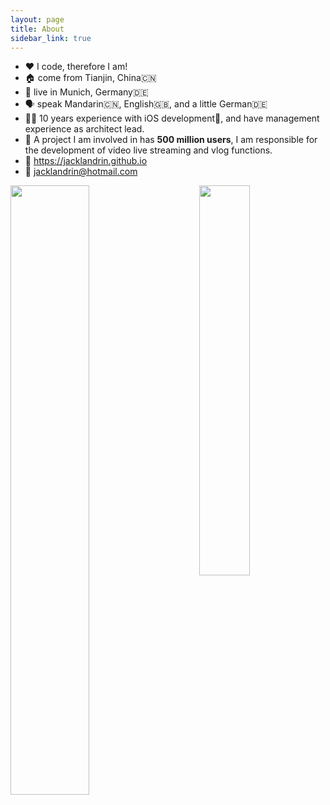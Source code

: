 ```yaml
---
layout: page
title: About
sidebar_link: true
---
```


* ❤️ I code, therefore I am!
* 🏠 come from Tianjin, China🇨🇳
* 📍 live in Munich, Germany🇩🇪
* 🗣 speak Mandarin🇨🇳, English🇬🇧, and a little German🇩🇪
* 👨‍💻 10 years experience with iOS development📱, and have management experience as architect lead.
* 👥 A project I am involved in has **500 million users**, I am responsible for the development of video live streaming and vlog functions.
* 📝 https://jacklandrin.github.io
* 📧 jacklandrin@hotmail.com


<img align="left" src='https://github-readme-stats.vercel.app/api?username=jacklandrin&show_icons=true&icon_color=FFAC46&title_color=FFAC46&text_color=718096&bg_color=ffffff&hide_title=false' width="50%"/>

<img align="right" src="https://github-readme-stats.vercel.app/api/top-langs/?username=jacklandrin&hide=CSS,shell" width="40%"/>
